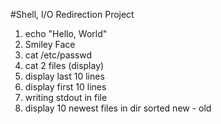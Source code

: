 #Shell, I/O Redirection Project
1. echo "Hello, World"
2. Smiley Face
3. cat /etc/passwd
4. cat 2 files (display)
5. display last 10 lines
6. display first 10 lines
8. writing stdout in file
12. display 10 newest files in dir sorted new - old
